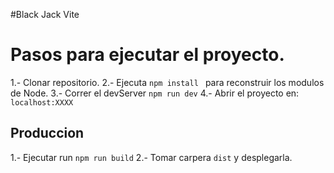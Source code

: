 #Black Jack Vite

Pasos para ejecutar el proyecto.
================================

1.- Clonar repositorio.
2.- Ejecuta ```npm install ``` para reconstruir los modulos de Node.
3.- Correr el devServer ```npm run dev```
4.- Abrir el proyecto en: ```localhost:XXXX```

## Produccion

1.- Ejecutar run ```npm run build```
2.- Tomar carpera ```dist``` y desplegarla.